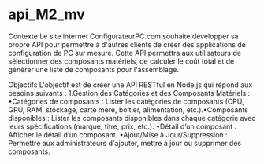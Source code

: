 # api_M2_mv

Contexte Le site internet ConfigurateurPC.com souhaite développer sa propre API pour permettre à d'autres clients de créer des applications de configuration de PC sur mesure. Cette API permettra aux utilisateurs de sélectionner des composants matériels, de calculer le coût total et de générer une liste de composants pour l'assemblage. 

Objectifs
L'objectif est de créer une API RESTful en Node.js qui répond aux besoins suivants : 1.Gestion des Catégories et des Composants Matériels : •Catégories de composants : Lister les catégories de composants (CPU, GPU, RAM, stockage, carte mère, boîtier, alimentation, etc.).•Composants disponibles : Lister les composants disponibles dans chaque catégorie avec leurs spécifications (marque, titre, prix, etc.). •Détail d’un composant : Afficher le détail d’un composant. •Ajout/Mise à Jour/Suppression : Permettre aux administrateurs d'ajouter, mettre à jour ou supprimer des composants. 
